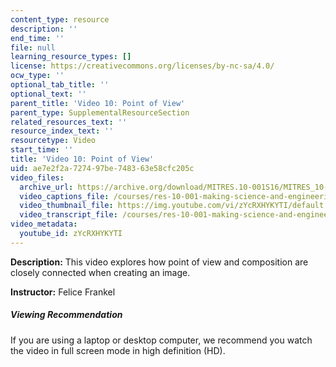 ```yaml
---
content_type: resource
description: ''
end_time: ''
file: null
learning_resource_types: []
license: https://creativecommons.org/licenses/by-nc-sa/4.0/
ocw_type: ''
optional_tab_title: ''
optional_text: ''
parent_title: 'Video 10: Point of View'
parent_type: SupplementalResourceSection
related_resources_text: ''
resource_index_text: ''
resourcetype: Video
start_time: ''
title: 'Video 10: Point of View'
uid: ae7e2f2a-7274-97be-7483-63e58cfc205c
video_files:
  archive_url: https://archive.org/download/MITRES.10-001S16/MITRES_10-001S16_Track13_300k.mp4
  video_captions_file: /courses/res-10-001-making-science-and-engineering-pictures-a-practical-guide-to-presenting-your-work-spring-2016/43f2e70b9bc75206806b881507461808_zYcRXHYKYTI.vtt
  video_thumbnail_file: https://img.youtube.com/vi/zYcRXHYKYTI/default.jpg
  video_transcript_file: /courses/res-10-001-making-science-and-engineering-pictures-a-practical-guide-to-presenting-your-work-spring-2016/ef3cf5ec2ca3703671f22e4cc469be83_zYcRXHYKYTI.pdf
video_metadata:
  youtube_id: zYcRXHYKYTI
---
```


**Description:** This video explores how point of view and composition are closely connected when creating an image.

**Instructor:** Felice Frankel

##### Viewing Recommendation

If you are using a laptop or desktop computer, we recommend you watch the video in full screen mode in high definition (HD).


